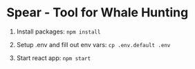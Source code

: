 # Spear - Tool for Whale Hunting

1. Install packages:
    `npm install`

2. Setup .env and fill out env vars:
	`cp .env.default .env`

3. Start react app:
    `npm start`
